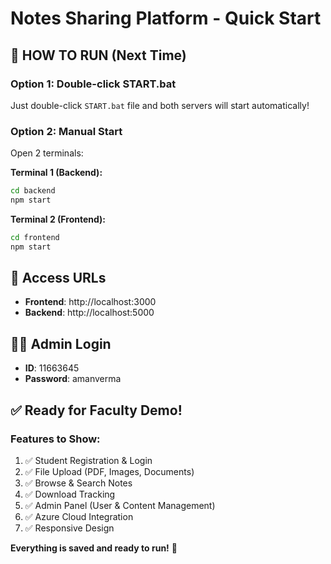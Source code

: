 # Notes Sharing Platform - Quick Start

## 🚀 HOW TO RUN (Next Time)

### Option 1: Double-click START.bat
Just double-click `START.bat` file and both servers will start automatically!

### Option 2: Manual Start
Open 2 terminals:

**Terminal 1 (Backend):**
```bash
cd backend
npm start
```

**Terminal 2 (Frontend):**
```bash
cd frontend  
npm start
```

## 🔗 Access URLs
- **Frontend**: http://localhost:3000
- **Backend**: http://localhost:5000

## 👨‍💼 Admin Login
- **ID**: 11663645
- **Password**: amanverma

## ✅ Ready for Faculty Demo!

### Features to Show:
1. ✅ Student Registration & Login
2. ✅ File Upload (PDF, Images, Documents)
3. ✅ Browse & Search Notes
4. ✅ Download Tracking
5. ✅ Admin Panel (User & Content Management)
6. ✅ Azure Cloud Integration
7. ✅ Responsive Design

**Everything is saved and ready to run!** 🎉